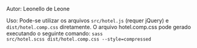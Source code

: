 Autor: Leonello de Leone

Uso:
  Pode-se utilizar os arquivos <code>src/hotel.js</code> (requer jQuery) e <code>dist/hotel.comp.css</code> diretamente.
  O arquivo hotel.comp.css pode gerado executando o seguinte comando: <code>sass src/hotel.scss dist/hotel.comp.css --style=compressed</code>
